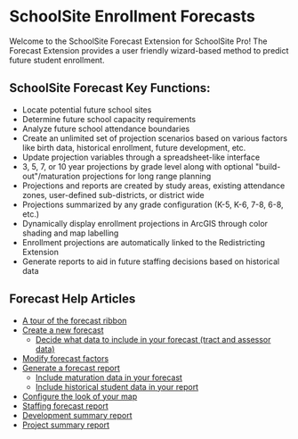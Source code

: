 # SchoolSite Enrollment Forecasts
Welcome to the SchoolSite Forecast Extension for SchoolSite Pro! The Forecast Extension provides a user friendly wizard-based method to predict future student enrollment.

## SchoolSite Forecast Key Functions:
* Locate potential future school sites
* Determine future school capacity requirements
* Analyze future school attendance boundaries
* Create an unlimited set of projection scenarios based on various factors like birth data, historical enrollment, future development, etc.
* Update projection variables through a spreadsheet-like interface
* 3, 5, 7, or 10 year projections by grade level along with optional "build-out"/maturation projections for long range planning
* Projections and reports are created by study areas, existing attendance zones, user-defined sub-districts, or district wide
* Projections summarized by any grade configuration (K-5, K-6, 7-8, 6-8, etc.)
* Dynamically display enrollment projections in ArcGIS through color shading and map labelling
* Enrollment projections are automatically linked to the Redistricting Extension
* Generate reports to aid in future staffing decisions based on historical data

## Forecast Help Articles
- [A tour of the forecast ribbon](briefTour/index.md)
- [Create a new forecast](createForecast/createForecast.md)
  - [Decide what data to include in your forecast (tract and assessor data)](createForecast/includeTractAssessorData.md)
- [Modify forecast factors](modifyingFactors/index.md)
- [Generate a forecast report](forecastProperties/forecastReports.md)
  - [Include maturation data in your forecast](maturation/index.md)
  - [Include historical student data in your report](historical/index.md)
- [Configure the look of your map](mapDisplay/index.md)
- [Staffing forecast report](staffingForecasts/aboutStaff.md)
- [Development summary report](developmentSummary/index.md)
- [Project summary report](projectSummary/index.md)

